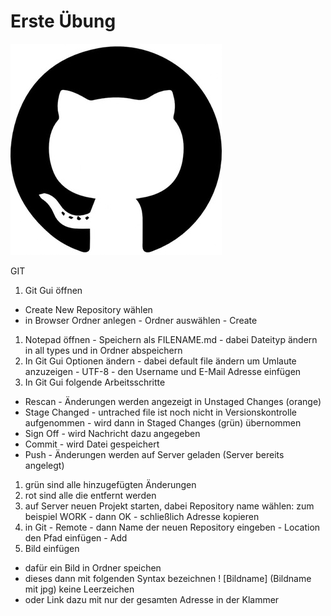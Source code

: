 # Erste Übung

![GIT](logo.jpg)

 GIT


1. Git Gui öffnen 
  * Create New Repository wählen
  * in Browser Ordner anlegen - Ordner auswählen - Create
1. Notepad öffnen - Speichern als FILENAME.md - dabei Dateityp ändern in all types und in Ordner abspeichern
1. In Git Gui Optionen ändern - dabei default file ändern um Umlaute anzuzeigen - UTF-8 - den Username und E-Mail Adresse einfügen
1. In Git Gui folgende Arbeitsschritte
  * Rescan - Änderungen werden angezeigt in Unstaged Changes (orange)
  * Stage Changed - untrached file ist noch nicht in Versionskontrolle aufgenommen - wird dann in Staged Changes (grün) übernommen
  * Sign Off - wird Nachricht dazu angegeben
  * Commit - wird Datei gespeichert
  * Push - Änderungen werden auf Server geladen (Server bereits angelegt)
1. grün sind alle hinzugefügten Änderungen
1. rot sind alle die entfernt werden
1. auf Server neuen Projekt starten, dabei Repository name wählen: zum beispiel WORK - dann OK - schließlich Adresse kopieren
1. in Git - Remote - dann Name der neuen Repository eingeben - Location den Pfad einfügen - Add
1. Bild einfügen
  * dafür ein Bild in Ordner speichen
  * dieses dann mit folgenden Syntax bezeichnen ! [Bildname] (Bildname mit jpg) keine Leerzeichen
  * oder Link dazu mit nur der gesamten Adresse in der Klammer
  
  
  



